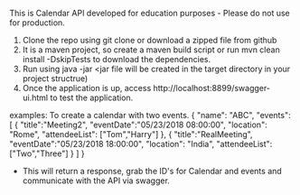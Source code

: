 This is Calendar API developed for education purposes - Please do not use for production.

1. Clone the repo using git clone or download a zipped file from github
2. It is a maven project, so create a maven build script or run mvn clean install -DskipTests to download the dependencies.
3. Run using java -jar <jar file will be created in the target directory in your project structrue)
4. Once the application is up, access http://localhost:8899/swagger-ui.html to test the application.

examples:
To create a calendar with two events.
{
	"name": "ABC",
	"events": [
		{
			"title":"Meeting2",
			"eventDate":"05/23/2018 08:00:00",
			"location": "Rome",
			"attendeeList": ["Tom","Harry"]
		},
		{
			"title":"RealMeeting",
			"eventDate":"05/23/2018 18:00:00",
			"location": "India",
			"attendeeList": ["Two","Three"]
		}
	]
}
- This will return a response, grab the ID's for Calendar and events and communicate with the API via swagger.

